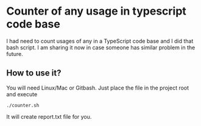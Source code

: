 # Counter of any usage in typescript code base

I had need to count usages of any in a TypeScript code base and 
I did that bash script. I am sharing it now in case someone 
has similar problem in the future. 

## How to use it? 

You will need Linux/Mac or Gitbash. Just 
place the file in the project root and execute
```
./counter.sh
```
It will create report.txt file for you.
